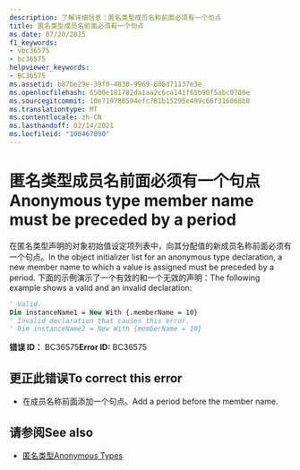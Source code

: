 ```yaml
---
description: 了解详细信息：匿名类型成员名称前面必须有一个句点
title: 匿名类型成员名前面必须有一个句点
ms.date: 07/20/2015
f1_keywords:
- vbc36575
- bc36575
helpviewer_keywords:
- BC36575
ms.assetid: b87be29e-39f0-4830-9969-608d71137e3e
ms.openlocfilehash: 6500e181782da1aa2c6ca141f65b90f5abc0700e
ms.sourcegitcommit: 10e719780594efc781b15295e499c66f316068b8
ms.translationtype: MT
ms.contentlocale: zh-CN
ms.lasthandoff: 02/14/2021
ms.locfileid: "100467090"
---
```

# <a name="anonymous-type-member-name-must-be-preceded-by-a-period"></a><span data-ttu-id="943b4-103">匿名类型成员名前面必须有一个句点</span><span class="sxs-lookup"><span data-stu-id="943b4-103">Anonymous type member name must be preceded by a period</span></span>

<span data-ttu-id="943b4-104">在匿名类型声明的对象初始值设定项列表中，向其分配值的新成员名称前面必须有一个句点。</span><span class="sxs-lookup"><span data-stu-id="943b4-104">In the object initializer list for an anonymous type declaration, a new member name to which a value is assigned must be preceded by a period.</span></span> <span data-ttu-id="943b4-105">下面的示例演示了一个有效的和一个无效的声明：</span><span class="sxs-lookup"><span data-stu-id="943b4-105">The following example shows a valid and an invalid declaration:</span></span>  
  
```vb  
' Valid.  
Dim instanceName1 = New With {.memberName = 10}  
' Invalid declaration that causes this error.  
' Dim instanceName2 = New With {memberName = 10}  
```  
  
 <span data-ttu-id="943b4-106">**错误 ID：** BC36575</span><span class="sxs-lookup"><span data-stu-id="943b4-106">**Error ID:** BC36575</span></span>  
  
## <a name="to-correct-this-error"></a><span data-ttu-id="943b4-107">更正此错误</span><span class="sxs-lookup"><span data-stu-id="943b4-107">To correct this error</span></span>  
  
- <span data-ttu-id="943b4-108">在成员名称前面添加一个句点。</span><span class="sxs-lookup"><span data-stu-id="943b4-108">Add a period before the member name.</span></span>  
  
## <a name="see-also"></a><span data-ttu-id="943b4-109">请参阅</span><span class="sxs-lookup"><span data-stu-id="943b4-109">See also</span></span>

- [<span data-ttu-id="943b4-110">匿名类型</span><span class="sxs-lookup"><span data-stu-id="943b4-110">Anonymous Types</span></span>](../programming-guide/language-features/objects-and-classes/anonymous-types.md)
